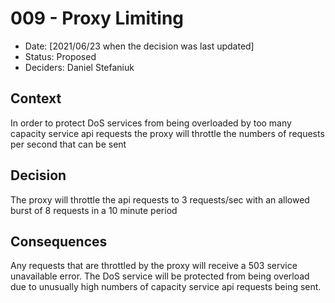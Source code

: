 # 009 - Proxy Limiting

* Date: [2021/06/23 when the decision was last updated]
* Status: Proposed
* Deciders: Daniel Stefaniuk

## Context

In order to protect DoS services from being overloaded by too many capacity service api requests the proxy will throttle the numbers of requests per second that can be sent

## Decision

The proxy will throttle the api requests to 3 requests/sec with an allowed burst of 8 requests in a 10 minute period

## Consequences

Any requests that are throttled by the proxy will receive a 503 service unavailable error.
The DoS service will be protected from being overload due to unusually high numbers of capacity service api requests being sent.
